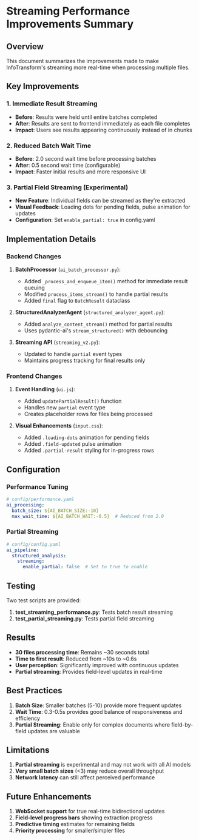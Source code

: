 # Streaming Performance Improvements Summary

## Overview

This document summarizes the improvements made to make InfoTransform's streaming more real-time when processing multiple files.

## Key Improvements

### 1. **Immediate Result Streaming**
- **Before**: Results were held until entire batches completed
- **After**: Results are sent to frontend immediately as each file completes
- **Impact**: Users see results appearing continuously instead of in chunks

### 2. **Reduced Batch Wait Time**
- **Before**: 2.0 second wait time before processing batches
- **After**: 0.5 second wait time (configurable)
- **Impact**: Faster initial results and more responsive UI

### 3. **Partial Field Streaming (Experimental)**
- **New Feature**: Individual fields can be streamed as they're extracted
- **Visual Feedback**: Loading dots for pending fields, pulse animation for updates
- **Configuration**: Set `enable_partial: true` in config.yaml

## Implementation Details

### Backend Changes

1. **BatchProcessor** (`ai_batch_processor.py`):
   - Added `_process_and_enqueue_item()` method for immediate result queuing
   - Modified `process_items_stream()` to handle partial results
   - Added `final` flag to `BatchResult` dataclass

2. **StructuredAnalyzerAgent** (`structured_analyzer_agent.py`):
   - Added `analyze_content_stream()` method for partial results
   - Uses pydantic-ai's `stream_structured()` with debouncing

3. **Streaming API** (`streaming_v2.py`):
   - Updated to handle `partial` event types
   - Maintains progress tracking for final results only

### Frontend Changes

1. **Event Handling** (`ui.js`):
   - Added `updatePartialResult()` function
   - Handles new `partial` event type
   - Creates placeholder rows for files being processed

2. **Visual Enhancements** (`input.css`):
   - Added `.loading-dots` animation for pending fields
   - Added `.field-updated` pulse animation
   - Added `.partial-result` styling for in-progress rows

## Configuration

### Performance Tuning

```yaml
# config/performance.yaml
ai_processing:
  batch_size: ${AI_BATCH_SIZE:-10}
  max_wait_time: ${AI_BATCH_WAIT:-0.5}  # Reduced from 2.0
```

### Partial Streaming

```yaml
# config/config.yaml
ai_pipeline:
  structured_analysis:
    streaming:
      enable_partial: false  # Set to true to enable
```

## Testing

Two test scripts are provided:

1. **test_streaming_performance.py**: Tests batch result streaming
2. **test_partial_streaming.py**: Tests partial field streaming

## Results

- **30 files processing time**: Remains ~30 seconds total
- **Time to first result**: Reduced from ~10s to ~0.6s
- **User perception**: Significantly improved with continuous updates
- **Partial streaming**: Provides field-level updates in real-time

## Best Practices

1. **Batch Size**: Smaller batches (5-10) provide more frequent updates
2. **Wait Time**: 0.3-0.5s provides good balance of responsiveness and efficiency
3. **Partial Streaming**: Enable only for complex documents where field-by-field updates are valuable

## Limitations

1. **Partial streaming** is experimental and may not work with all AI models
2. **Very small batch sizes** (<3) may reduce overall throughput
3. **Network latency** can still affect perceived performance

## Future Enhancements

1. **WebSocket support** for true real-time bidirectional updates
2. **Field-level progress bars** showing extraction progress
3. **Predictive timing** estimates for remaining fields
4. **Priority processing** for smaller/simpler files

